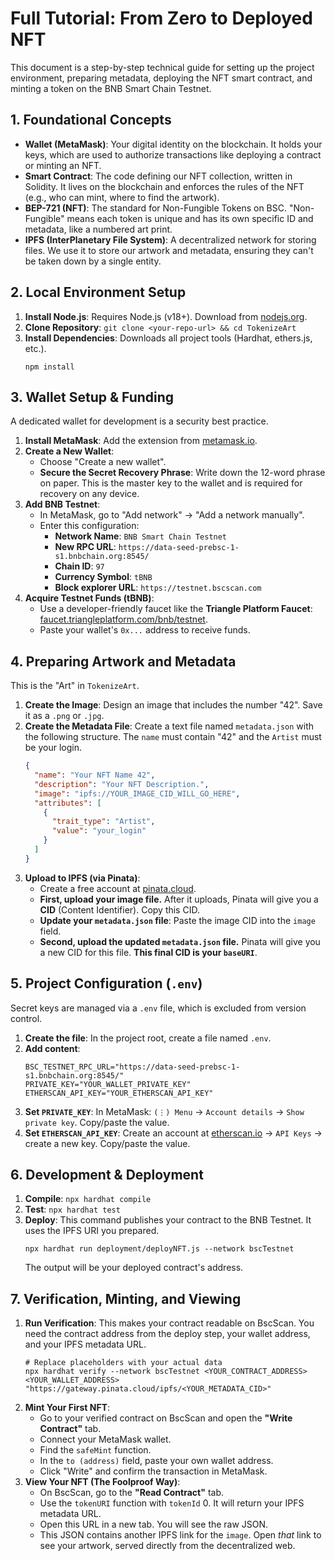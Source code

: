 # Full Tutorial: From Zero to Deployed NFT

This document is a step-by-step technical guide for setting up the project environment, preparing metadata, deploying the NFT smart contract, and minting a token on the BNB Smart Chain Testnet.

## 1. Foundational Concepts

-   **Wallet (MetaMask)**: Your digital identity on the blockchain. It holds your keys, which are used to authorize transactions like deploying a contract or minting an NFT.
-   **Smart Contract**: The code defining our NFT collection, written in Solidity. It lives on the blockchain and enforces the rules of the NFT (e.g., who can mint, where to find the artwork).
-   **BEP-721 (NFT)**: The standard for Non-Fungible Tokens on BSC. "Non-Fungible" means each token is unique and has its own specific ID and metadata, like a numbered art print.
-   **IPFS (InterPlanetary File System)**: A decentralized network for storing files. We use it to store our artwork and metadata, ensuring they can't be taken down by a single entity.

## 2. Local Environment Setup

1.  **Install Node.js**: Requires Node.js (v18+). Download from [nodejs.org](https://nodejs.org/).
2.  **Clone Repository**: `git clone <your-repo-url> && cd TokenizeArt`
3.  **Install Dependencies**: Downloads all project tools (Hardhat, ethers.js, etc.).
    ```shell
    npm install
    ```

## 3. Wallet Setup & Funding

A dedicated wallet for development is a security best practice.

1.  **Install MetaMask**: Add the extension from [metamask.io](https://metamask.io/).
2.  **Create a New Wallet**:
    -   Choose "Create a new wallet".
    -   **Secure the Secret Recovery Phrase**: Write down the 12-word phrase on paper. This is the master key to the wallet and is required for recovery on any device.
3.  **Add BNB Testnet**:
    -   In MetaMask, go to "Add network" -> "Add a network manually".
    -   Enter this configuration:
        -   **Network Name**: `BNB Smart Chain Testnet`
        -   **New RPC URL**: `https://data-seed-prebsc-1-s1.bnbchain.org:8545/`
        -   **Chain ID**: `97`
        -   **Currency Symbol**: `tBNB`
        -   **Block explorer URL**: `https://testnet.bscscan.com`
4.  **Acquire Testnet Funds (tBNB)**:
    -   Use a developer-friendly faucet like the **Triangle Platform Faucet**: [faucet.triangleplatform.com/bnb/testnet](https://faucet.triangleplatform.com/bnb/testnet).
    -   Paste your wallet's `0x...` address to receive funds.

## 4. Preparing Artwork and Metadata

This is the "Art" in `TokenizeArt`.

1.  **Create the Image**: Design an image that includes the number "42". Save it as a `.png` or `.jpg`.
2.  **Create the Metadata File**: Create a text file named `metadata.json` with the following structure. The `name` must contain "42" and the `Artist` must be your login.
    ```json
    {
      "name": "Your NFT Name 42",
      "description": "Your NFT Description.",
      "image": "ipfs://YOUR_IMAGE_CID_WILL_GO_HERE",
      "attributes": [
        {
          "trait_type": "Artist",
          "value": "your_login"
        }
      ]
    }
    ```
3.  **Upload to IPFS (via Pinata)**:
    -   Create a free account at [pinata.cloud](https://www.pinata.cloud/).
    -   **First, upload your image file.** After it uploads, Pinata will give you a **CID** (Content Identifier). Copy this CID.
    -   **Update your `metadata.json` file**: Paste the image CID into the `image` field.
    -   **Second, upload the updated `metadata.json` file.** Pinata will give you a new CID for this file. **This final CID is your `baseURI`**.

## 5. Project Configuration (`.env`)

Secret keys are managed via a `.env` file, which is excluded from version control.

1.  **Create the file**: In the project root, create a file named `.env`.
2.  **Add content**:
    ```env
    BSC_TESTNET_RPC_URL="https://data-seed-prebsc-1-s1.bnbchain.org:8545/"
    PRIVATE_KEY="YOUR_WALLET_PRIVATE_KEY"
    ETHERSCAN_API_KEY="YOUR_ETHERSCAN_API_KEY"
    ```
3.  **Set `PRIVATE_KEY`**: In MetaMask: `(⋮) Menu` -> `Account details` -> `Show private key`. Copy/paste the value.
4.  **Set `ETHERSCAN_API_KEY`**: Create an account at [etherscan.io](https://etherscan.io/) -> `API Keys` -> create a new key. Copy/paste the value.

## 6. Development & Deployment

1.  **Compile**: `npx hardhat compile`
2.  **Test**: `npx hardhat test`
3.  **Deploy**: This command publishes your contract to the BNB Testnet. It uses the IPFS URI you prepared.
    ```shell
    npx hardhat run deployment/deployNFT.js --network bscTestnet
    ```
    The output will be your deployed contract's address.

## 7. Verification, Minting, and Viewing

1.  **Run Verification**: This makes your contract readable on BscScan. You need the contract address from the deploy step, your wallet address, and your IPFS metadata URL.
    ```shell
    # Replace placeholders with your actual data
    npx hardhat verify --network bscTestnet <YOUR_CONTRACT_ADDRESS> <YOUR_WALLET_ADDRESS> "https://gateway.pinata.cloud/ipfs/<YOUR_METADATA_CID>"
    ```
2.  **Mint Your First NFT**:
    -   Go to your verified contract on BscScan and open the **"Write Contract"** tab.
    -   Connect your MetaMask wallet.
    -   Find the `safeMint` function.
    -   In the `to (address)` field, paste your own wallet address.
    -   Click "Write" and confirm the transaction in MetaMask.
3.  **View Your NFT (The Foolproof Way)**:
    -   On BscScan, go to the **"Read Contract"** tab.
    -   Use the `tokenURI` function with `tokenId` 0. It will return your IPFS metadata URL.
    -   Open this URL in a new tab. You will see the raw JSON.
    -   This JSON contains another IPFS link for the `image`. Open *that* link to see your artwork, served directly from the decentralized web.